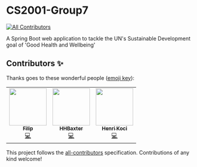# CS2001-Group7
<!-- ALL-CONTRIBUTORS-BADGE:START - Do not remove or modify this section -->
[![All Contributors](https://img.shields.io/badge/all_contributors-7-orange.svg?style=flat-square)](#contributors-)
<!-- ALL-CONTRIBUTORS-BADGE:END -->
A Spring Boot web application to tackle the UN's Sustainable Development goal of 'Good Health and Wellbeing'

## Contributors ✨

Thanks goes to these wonderful people ([emoji key](https://allcontributors.org/docs/en/emoji-key)):

<!-- ALL-CONTRIBUTORS-LIST:START - Do not remove or modify this section -->
<!-- prettier-ignore-start -->
<!-- markdownlint-disable -->
<table>
  <tr>
    <td align="center"><a href="https://delidservices.com"><img src="https://avatars0.githubusercontent.com/u/19749921?v=4" width="100px;" alt=""/><br /><sub><b>Filip</b></sub></a><br /><a href="https://github.com/hkoci/CS2001-Group7/commits?author=FlopRe" title="Code">💻</a></td>
    <td align="center"><a href="https://github.com/HHBaxter"><img src="https://avatars0.githubusercontent.com/u/74308806?v=4" width="100px;" alt=""/><br /><sub><b>HHBaxter</b></sub></a><br /><a href="https://github.com/hkoci/CS2001-Group7/commits?author=HHBaxter" title="Code">💻</a></td>
    <td align="center"><a href="http://henrikoci.co.uk"><img src="https://avatars1.githubusercontent.com/u/74716541?v=4" width="100px;" alt=""/><br /><sub><b>Henri Koci</b></sub></a><br /><a href="https://github.com/hkoci/CS2001-Group7/commits?author=hkoci" title="Code">💻</a></td>
  </tr>
</table>

<!-- markdownlint-enable -->
<!-- prettier-ignore-end -->
<!-- ALL-CONTRIBUTORS-LIST:END -->

This project follows the [all-contributors](https://github.com/all-contributors/all-contributors) specification. Contributions of any kind welcome!
